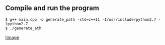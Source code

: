 ## Compile and run the program
```
$ g++ main.cpp -o generate_path -std=c++11 -I/usr/include/python2.7 -lpython2.7
$ ./generate_ath
```
[!image](./images/path.png)
